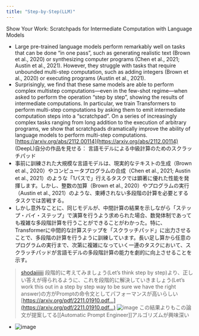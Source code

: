 ```yaml
---
title: "Step-by-Step(LLM)"
---
```


Show Your Work: Scratchpads for Intermediate Computation with Language Models
- Large pre-trained language models perform remarkably well on tasks that can be done “in one pass”, such as generating realistic text (Brown et al., 2020) or synthesizing computer programs (Chen et al., 2021; Austin et al., 2021). However, they struggle with tasks that require unbounded multi-step computation, such as adding integers (Brown et al., 2020) or executing programs (Austin et al., 2021).
- Surprisingly, we find that these same models are able to perform complex multistep computations—even in the few-shot regime—when asked to perform the operation “step by step”, showing the results of intermediate computations. In particular, we train Transformers to perform multi-step computations by asking them to emit intermediate computation steps into a “scratchpad”. On a series of increasingly complex tasks ranging from long addition to the execution of arbitrary programs, we show that scratchpads dramatically improve the ability of language models to perform multi-step computations.
[https://arxiv.org/abs/2112.00114](https://arxiv.org/abs/2112.00114)
(DeepL)自分の作品を見せる： 言語モデルによる中級計算のためのスクラッチパッド
- 事前に訓練された大規模な言語モデルは、現実的なテキストの生成（Brown et al., 2020）やコンピュータプログラムの合成（Chen et al., 2021; Austin et al., 2021）のような「1パスで」行えるタスクでは顕著に優れた性能を発揮します。しかし、整数の加算（Brown et al., 2020）やプログラムの実行（Austin et al., 2021）のような、束縛されない多段階の計算を必要とするタスクでは苦戦する。
- しかし意外なことに、同じモデルが、中間計算の結果を示しながら「ステップ・バイ・ステップ」で演算を行うよう求められた場合、数発体制であっても複雑な多段階計算を行うことができることがわかった。特に、Transformerに中間的な計算ステップを「スクラッチパッド」に出力させることで、多段階の計算を行うように訓練しています。長い足し算から任意のプログラムの実行まで、次第に複雑になっていく一連のタスクにおいて、スクラッチパッドが言語モデルの多段階計算の能力を劇的に向上させることを示す。


> [shodaiiiiii](https://twitter.com/shodaiiiiii/status/1637746876568174593/photo/1) 段階的に考えてみましょう(Let’s think step by step)より、正しい答えが得られるように、これを段階的に解決していきましょう(Let’s work this out in a step by step way to be sure we have the right answer)の方がPromptの命令文としてパフォーマンスが高いらしい
>  [https://arxiv.org/pdf/2211.01910.pdf…](https://arxiv.org/pdf/2211.01910.pdf…)
>  ![image](https://pbs.twimg.com/media/FrpxrA0aUAInCZv?format=png&name=small#.png)
この結果よりもこの論文が提案してる[[Automatic Prompt Engineer]]アルゴリズムが興味深い
- ![image](https://gyazo.com/c97ab673c62584d8f95261439818f1b4/thumb/1000)
